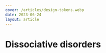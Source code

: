 ```yaml
---
cover: /articles/design-tokens.webp
date: 2023-06-24
layout: article
---
```


# Dissociative disorders

<a href="https://melblog.vercel.app/articles/dissociative.html"/>
